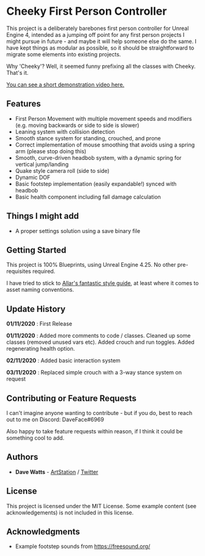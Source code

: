 # Cheeky First Person Controller

This project is a deliberately barebones first person controller for Unreal Engine 4, intended as a jumping off point for any first person projects I might pursue in future - and maybe it will help someone else do the same. I have kept things as modular as possible, so it should be straightforward to migrate some elements into existing projects.

Why 'Cheeky'? Well, it seemed funny prefixing all the classes with Cheeky. That's it.

[You can see a short demonstration video here.](https://www.youtube.com/watch?v=oIJvjmunHZY&feature=youtu.be)

## Features
- First Person Movement with multiple movement speeds and modifiers (e.g. moving backwards or side to side is slower)
- Leaning system with collision detection
- Smooth stance system for standing, crouched, and prone
- Correct implementation of mouse smoothing that avoids using a spring arm (please stop doing this)
- Smooth, curve-driven headbob system, with a dynamic spring for vertical jump/landing
- Quake style camera roll (side to side)
- Dynamic DOF
- Basic footstep implementation (easily expandable!) synced with headbob
- Basic health component including fall damage calculation

## Things I might add
- A proper settings solution using a save binary file

## Getting Started
This project is 100% Blueprints, using Unreal Engine 4.25. No other pre-requisites required.

I have tried to stick to [Allar's fantastic style guide](https://github.com/Allar/ue4-style-guide), at least where it comes to asset naming conventions.

## Update History
**01/11/2020** : First Release

**01/11/2020** : Added more comments to code / classes. Cleaned up some classes (removed unused vars etc). Added crouch and run toggles. Added regenerating health option.

**02/11/2020** : Added basic interaction system

**03/11/2020** : Replaced simple crouch with a 3-way stance system on request

## Contributing or Feature Requests
I can't imagine anyone wanting to contribute - but if you do, best to reach out to me on Discord: DaveFace#6969

Also happy to take feature requests within reason, if I think it could be something cool to add.

## Authors

* **Dave Watts** - [ArtStation](https://www.artstation.com/daveface) / [Twitter](https://twitter.com/therealdaveface)

## License

This project is licensed under the MIT License. Some example content (see acknowledgements) is not included in this license.

## Acknowledgments

- Example footstep sounds from https://freesound.org/
